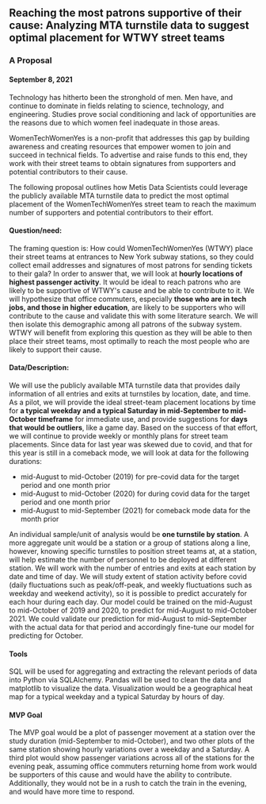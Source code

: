 ## Reaching the most patrons supportive of their cause: Analyzing MTA turnstile data to suggest optimal placement for WTWY street teams 

### A Proposal
#### September 8, 2021

Technology has hitherto been the stronghold of men. Men have, and continue to dominate in fields relating to science, technology, and engineering. Studies prove social conditioning and lack of opportunities are the reasons due to which women feel inadequate in those areas. 

WomenTechWomenYes is a non-profit that addresses this gap by building awareness and creating resources that empower women to join and succeed in technical fields. To advertise and raise funds to this end, they work with their street teams to obtain signatures from supporters and potential contributors to their cause. 

The following proposal outlines how Metis Data Scientists could leverage the publicly available MTA turnstile data to predict the most optimal placement of the WomenTechWomenYes street team to reach the maximum number of supporters and potential contributors to their effort. 

#### Question/need:
The framing question is: How could WomenTechWomenYes (WTWY) place their street teams at entrances to New York subway stations, so they could collect email addresses and signatures of most patrons for sending tickets to their gala? In order to answer that, we will look at **hourly locations of highest passenger activity**. It would be ideal to reach patrons who are likely to be supportive of WTWY's cause and be able to contribute to it. We will hypothesize that office commuters, especially **those who are in tech jobs, and those in higher education**, are likely to be supporters who will contribute to the cause and validate this with some literature search. We will then isolate this demographic among all patrons of the subway system. 
WTWY will benefit from exploring this question as they will be able to then place their street teams, most optimally to reach the most people who are likely to support their cause. 

#### Data/Description:
We will use the publicly available MTA turnstile data that provides daily information of all entries and exits at turnstiles by location, date, and time. As a pilot, we will provide the ideal street-team placement locations by time for **a typical weekday and a typical Saturday in mid-September to mid-October timeframe** for immediate use, and provide suggestions for **days that would be outliers**, like a game day. Based on the success of that effort, we will continue to provide weekly or monthly plans for street team placements. 
Since data for last year was skewed due to covid, and that for this year is still in a comeback mode, we will look at data for the following durations:
* mid-August to mid-October (2019) for pre-covid data for the target period and one month prior
* mid-August to mid-October (2020) for during covid data for the target period and one month prior
* mid-August to mid-September (2021) for comeback mode data for the month prior

An individual sample/unit of analysis would be **one turnstile by station**. A more aggregate unit would be a station or a group of stations along a line, however, knowing specific turnstiles to position street teams at, at a station, will help estimate the number of personnel to be deployed at different station. We will work with the number of entries and exits at each station by date and time of day. 
We will study extent of station activity before covid (daily fluctuations such as peak/off-peak, and weekly fluctuations such as weekday and weekend activity), so it is possible to predict accurately for each hour during each day. Our model could be trained on the mid-August to mid-October of 2019 and 2020, to predict for mid-August to mid-October 2021. We could validate our prediction for mid-August to mid-September with the actual data for that period and accordingly fine-tune our model for predicting for October. 

#### Tools
SQL will be used for aggregating and extracting the relevant periods of data into Python via SQLAlchemy. Pandas will be used to clean the data and matplotlib to visualize the data. Visualization would be a geographical heat map for a typical weekday and a typical Saturday by hours of day. 

#### MVP Goal
The MVP goal would be a plot of passenger movement at a station over the study duration (mid-September to mid-October), and two other plots of the same station showing hourly variations over a weekday and a Saturday. A third plot would show passenger variations across all of the stations for the evening peak, assuming office commuters returning home from work would be supporters of this cause and would have the ability to contribute. Additionally, they would not be in a rush to catch the train in the evening, and would have more time to respond. 



